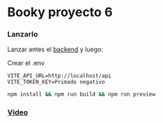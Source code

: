 # Booky proyecto 6

### Lanzarlo

Lanzar antes el [backend](https://github.com/F0rno/DWES-Proyecto-6) y luego:

Crear el .env

```env
VITE_API_URL=http://localhost/api
VITE_TOKEN_KEY=Primado negativo
```

```bash
npm install && npm run build && npm run preview
```

### [Video](https://drive.google.com/file/d/1moYxvGH5LyO93XUzu_1FvbIgWmxfLjDV/view?usp=drive_link)
